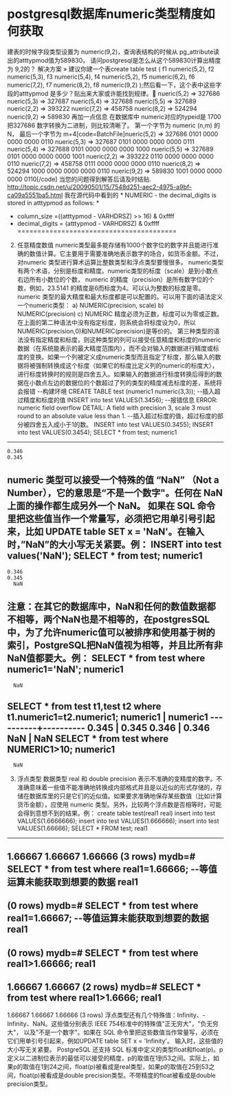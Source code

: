 postgresql数据库numeric类型精度如何获取
=======================================
建表的时候字段类型设置为 numeric(9,2)，查询表结构的时候从 pg_attribute读出的atttypmod值为589830， 请问postgresql是怎么从这个589830计算出精度为 9,2的？
解决方案 »
建议你建一个表create table test (
f1 numeric(5,2),
f2 numeric(5,3),
f3 numeric(5,4),
f4 numeric(5,2),
f5 numeric(6,2),
f6 numeric(7,2),
f7 numeric(8,2),
f8 numeric(9,2)
);然后看一下，这个表中这些字段的atttypmod 是多少？贴出来大家或许能找到规律。
nueric(5,2) => 327686
nueric(5,3) => 327687
nueric(5,4) => 327688
nueric(5,5) => 327689
nueric(2,2) => 393222
nueric(7,2) => 458758
nueric(8,2) => 524294
nueric(9,2) => 589830
再加一点信息 在数据库中 numeric对应的typeid是 1700 
把327686 数字转换为二进制，则比较清晰了。
第一个字节为 numeric (n,m) 的N， 最后一个字节为 m+4[code=BatchFile]nueric(5,2) => 327686   0101 0000 0000 0000 0110
nueric(5,3) => 327687   0101 0000 0000 0000 0111
nueric(5,4) => 327688   0101 0000 0000 0000 1000
nueric(5,5) => 327689   0101 0000 0000 0000 1001
nueric(2,2) => 393222   0110 0000 0000 0000 0110
nueric(7,2) => 458758   0111 0000 0000 0000 0110
nueric(8,2) => 524294   1000 0000 0000 0000 0110
nueric(9,2) => 589830   1001 0000 0000 0000 0110[/code]
当您的问题得到解答后请及时结贴.
http://topic.csdn.net/u/20090501/15/7548d251-aec2-4975-a9bf-ca09a5551ba5.html
我在源代码中看到的 * NUMERIC - the decimal_digits is stored in atttypmod as follows:
 *
 * column_size =((atttypmod - VARHDRSZ) >> 16) & 0xffff
 * decimal_digits  = (atttypmod - VARHDRSZ) & 0xffff
========================================
2.  任意精度数值
numeric类型最多能存储有1000个数字位的数字并且能进行准确的数值计算。它主要用于需要准确地表示数字的场合，如货币金额。不过，对numeric 类型进行算术运算比整数类型和浮点类型要慢很多。
numeric类型有两个术语，分别是标度和精度。numeric类型的标度（scale）是到小数点右边所有小数位的个数， numeric 的精度（precision）是所有数字位的个数，例如，23.5141 的精度是6而标度为4。可以认为整数的标度是零。
numeric 类型的最大精度和最大标度都是可以配置的。可以用下面的语法定义一个numeric类型：
a)      NUMERIC(precision, scale)
b)      NUMERIC(precision)
c)      NUMERIC
精度必须为正数，标度可以为零或正数。
在上面的第二种语法中没有指定标度，则系统会将标度设为0，所以NUMERIC(precision,0)和NUMERIC(precision)是等价的。
第三种类型的语法没有指定精度和标度，则这种类型的列可以接受任意精度和标度的numeric数据（在系统能表示的最大精度范围内），而不会对输入的数据进行精度或标度的变换。如果一个列被定义成numeric类型而且指定了标度，那么输入的数据将被强制转换成这个标度（如果它的标度比定义列的numeric的标度大），进行标度转换时的规则是四舍五入。如果输入的数据进行标度转换后得到的数据在小数点左边的数据位的个数超过了列的类型的精度减去标度的差，系统将会报错
--构建环境
CREATE TABLE test (numeric1 numeric(3,3));
--插入超过精度和标度的值
INSERT into test VALUES(1.3456);
--报错信息
ERROR:  numeric field overflow
DETAIL:  A field with precision 3, scale 3 must round to an absolute value less than 1.
--插入超过标度的值，超过标度的部分被四舍五入成小于1的数。
INSERT into test VALUES(0.3455);
INSERT into test VALUES(0.3454);
SELECT * from test;
 numeric1
----------
    0.346
    0.345
numeric 类型可以接受一个特殊的值 “NaN” （Not a Number），它的意思是“不是一个数字"。任何在 NaN 上面的操作都生成另外一个 NaN。 如果在 SQL 命令里把这些值当作一个常量写，必须把它用单引号引起来，比如 UPDATE table SET x = 'NaN'。在输入时，”NaN”的大小写无关紧要。例：
INSERT into test values('NaN');
SELECT * from test;
numeric1
----------
    0.346
    0.345
      NaN
注意：在其它的数据库中，NaN和任何的数值数据都不相等，两个NaN也是不相等的，在postgresSQL中，为了允许numeric值可以被排序和使用基于树的索引，PostgreSQL把NaN值视为相等，并且比所有非NaN值都要大。例：
SELECT * from test where numeric1='NaN';
 numeric1
----------
      NaN
SELECT * from test t1,test t2 where t1.numeric1=t2.numeric1;
 numeric1 | numeric1
----------+----------
    0.345 |    0.345
    0.346 |    0.346
      NaN |      NaN
SELECT * from test where NUMERIC1>10;
 numeric1
----------
      NaN
3.  浮点类型
数据类型 real 和 double precision 表示不准确的变精度的数字。不准确意味着一些值不能准确地转换成内部格式并且是以近似的形式存储的，存储在数据库里的只是它们的近似值。如果要求准确地保存某些数值（比如计算货币金额），应使用 numeric 类型。另外，比较两个浮点数是否相等时，可能会得到意想不到的结果。例：
create table test(real1 real)
insert into test VALUES(1.6666666);
insert into test VALUES(1.666666);
insert into test VALUES(1.66666);
SELECT * FROM test;
  real1 
---------
 1.66667
 1.66667
 1.66666
(3 rows)
mydb=# SELECT * from test where real1=1.66666;            --等值运算未能获取到想要的数据
 real1
-------
(0 rows)
mydb=# SELECT * from test where real1=1.66667;           --等值运算未能获取到想要的数据
 real1
-------
(0 rows)
mydb=# SELECT * from test where real1>1.66666;
  real1 
---------
 1.66667
 1.66667
(2 rows)
mydb=# SELECT * from test where real1>1.6666;
  real1 
---------
 1.66667
 1.66667
 1.66666
(3 rows)
浮点类型还有几个特殊值：Infinity、-Infinity、NaN。这些值分别表示 IEEE 754标准中的特殊值"正无穷大"，"负无穷大"， 以及"不是一个数字"。如果在 SQL 命令里把这些数值当作常量写，必须在它们用单引号引起来，例如UPDATE table SET x = 'Infinity'。 输入时，这些值的大小写无关紧要。
PostgreSQL 还支持 SQL 标准中定义的类型float和float(p)。p 定义以二进制位表示的最低可以接受的精度，p的取值在1到53之间。实际上，如果p的取值在1到24之间，float(p)被看成是real类型，如果p的取值在25到53之间，float(p)被看成是double precision类型。不带精度的float被看成是double precision类型。